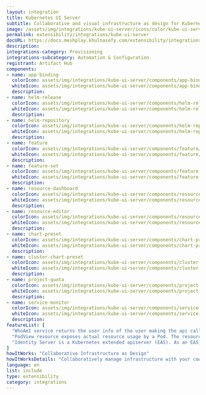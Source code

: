 ```yaml
---
layout: integration
title: Kubernetes UI Server
subtitle: Collaborative and visual infrastructure as design for Kubernetes UI Server
image: /assets/img/integrations/kube-ui-server/icons/color/kube-ui-server-color.svg
permalink: extensibility/integrations/kube-ui-server
docURL: https://docs.meshplay.khulnasofy.com/extensibility/integrations/kube-ui-server
description: 
integrations-category: Provisioning
integrations-subcategory: Automation & Configuration
registrant: Artifact Hub
components: 
- name: app-binding
  colorIcon: assets/img/integrations/kube-ui-server/components/app-binding/icons/color/app-binding-color.svg
  whiteIcon: assets/img/integrations/kube-ui-server/components/app-binding/icons/white/app-binding-white.svg
  description: 
- name: helm-release
  colorIcon: assets/img/integrations/kube-ui-server/components/helm-release/icons/color/helm-release-color.svg
  whiteIcon: assets/img/integrations/kube-ui-server/components/helm-release/icons/white/helm-release-white.svg
  description: 
- name: helm-repository
  colorIcon: assets/img/integrations/kube-ui-server/components/helm-repository/icons/color/helm-repository-color.svg
  whiteIcon: assets/img/integrations/kube-ui-server/components/helm-repository/icons/white/helm-repository-white.svg
  description: 
- name: feature
  colorIcon: assets/img/integrations/kube-ui-server/components/feature/icons/color/feature-color.svg
  whiteIcon: assets/img/integrations/kube-ui-server/components/feature/icons/white/feature-white.svg
  description: 
- name: feature-set
  colorIcon: assets/img/integrations/kube-ui-server/components/feature-set/icons/color/feature-set-color.svg
  whiteIcon: assets/img/integrations/kube-ui-server/components/feature-set/icons/white/feature-set-white.svg
  description: 
- name: resource-dashboard
  colorIcon: assets/img/integrations/kube-ui-server/components/resource-dashboard/icons/color/resource-dashboard-color.svg
  whiteIcon: assets/img/integrations/kube-ui-server/components/resource-dashboard/icons/white/resource-dashboard-white.svg
  description: 
- name: resource-editor
  colorIcon: assets/img/integrations/kube-ui-server/components/resource-editor/icons/color/resource-editor-color.svg
  whiteIcon: assets/img/integrations/kube-ui-server/components/resource-editor/icons/white/resource-editor-white.svg
  description: 
- name: chart-preset
  colorIcon: assets/img/integrations/kube-ui-server/components/chart-preset/icons/color/chart-preset-color.svg
  whiteIcon: assets/img/integrations/kube-ui-server/components/chart-preset/icons/white/chart-preset-white.svg
  description: 
- name: cluster-chart-preset
  colorIcon: assets/img/integrations/kube-ui-server/components/cluster-chart-preset/icons/color/cluster-chart-preset-color.svg
  whiteIcon: assets/img/integrations/kube-ui-server/components/cluster-chart-preset/icons/white/cluster-chart-preset-white.svg
  description: 
- name: project-quota
  colorIcon: assets/img/integrations/kube-ui-server/components/project-quota/icons/color/project-quota-color.svg
  whiteIcon: assets/img/integrations/kube-ui-server/components/project-quota/icons/white/project-quota-white.svg
  description: 
- name: service-monitor
  colorIcon: assets/img/integrations/kube-ui-server/components/service-monitor/icons/color/service-monitor-color.svg
  whiteIcon: assets/img/integrations/kube-ui-server/components/service-monitor/icons/white/service-monitor-white.svg
  description: 
featureList: [
  "WhoAmI service returns the user info of the user making the api call.",
  "PodView resource exposes actual resource usage by a Pod. The resource usage information is read from Prometheus.",
  "Identity Server is a Kubernetes extended apiserver (EAS). As an EAS, it has access to the user who is making an api call to the whoami server."
]
howItWorks: "Collaborative Infrastructure as Design"
howItWorksDetails: "Collaboratively manage infrastructure with your coworkers synchronously sharing the same designs."
language: en
list: include
type: extensibility
category: integrations
---
```

